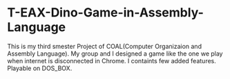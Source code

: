 # T-EAX-Dino-Game-in-Assembly-Language
This is my third smester Project of COAL(Computer Organizaion and Assembly Language). My group and I designed a game like the one we play when internet is disconnected in Chrome. I containts few added features. Playable on DOS_BOX. 
